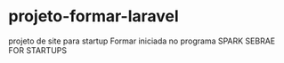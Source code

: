 # projeto-formar-laravel
 projeto de site para startup Formar iniciada no programa SPARK SEBRAE FOR STARTUPS
